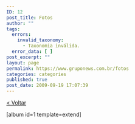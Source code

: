 ```yaml
---
ID: 12
post_title: Fotos
author: ""
tags:
  errors:
    invalid_taxonomy:
      - Taxonomia inválida.
  error_data: [ ]
post_excerpt: ""
layout: page
permalink: https://www.gruponews.com.br/fotos
categories: categories
published: true
post_date: 2009-09-19 17:07:39
---
```

<a href="http://www.gruponews.com.br/fotos">&lt; Voltar</a>

[album id=1 template=extend]